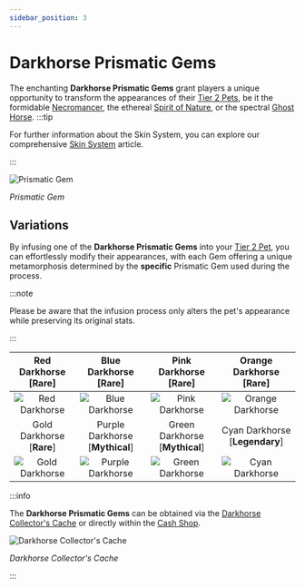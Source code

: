 ```yaml
---
sidebar_position: 3
---
```


# Darkhorse Prismatic Gems

The enchanting **Darkhorse Prismatic Gems** grant players a unique opportunity to transform the appearances of their [Tier 2 Pets](/category/pets), be it the formidable [Necromancer](/crafting/pets/Necromancer), the ethereal [Spirit of Nature](/crafting/pets/spirit-of-nature), or the spectral [Ghost Horse](/crafting/pets/ghost-horse).
:::tip

For further information about the Skin System, you can explore our comprehensive [Skin System](/skin-system) article.

:::

![Prismatic Gem](/img/items/jewels/prismatic-gem.png)

_Prismatic Gem_

## Variations

By infusing one of the **Darkhorse Prismatic Gems** into your [Tier 2 Pet](/category/pets), you can effortlessly modify their appearances, with each Gem offering a unique metamorphosis determined by the **specific** Prismatic Gem used during the process.

:::note

Please be aware that the infusion process only alters the pet's appearance while preserving its original stats.

:::

| Red Darkhorse [<span className="tier-rare">**Rare**</span>]  |      Blue Darkhorse [<span className="tier-rare">**Rare**</span>]      |     Pink Darkhorse [<span className="tier-rare">**Rare**</span>]      |     Orange Darkhorse [<span className="tier-rare">**Rare**</span>]     |
| :----------------------------------------------------------: | :--------------------------------------------------------------------: | :-------------------------------------------------------------------: | :--------------------------------------------------------------------: |
|     ![Red Darkhorse](/img/items/pets/red-dark-horse.jpg)     |         ![Blue Darkhorse](/img/items/pets/blue-dark-horse.jpg)         |        ![Pink Darkhorse](/img/items/pets/pink-dark-horse.jpg)         |       ![Orange Darkhorse](/img/items/pets/orange-dark-horse.jpg)       |
| Gold Darkhorse [<span className="tier-rare">**Rare**</span>] | Purple Darkhorse [<span className="tier-mythical">**Mythical**</span>] | Green Darkhorse [<span className="tier-mythical">**Mythical**</span>] | Cyan Darkhorse [<span className="tier-legendary">**Legendary**</span>] |
|    ![Gold Darkhorse](/img/items/pets/gold-dark-horse.jpg)    |       ![Purple Darkhorse](/img/items/pets/purple-dark-horse.jpg)       |       ![Green Darkhorse](/img/items/pets/green-dark-horse.jpg)        |         ![Cyan Darkhorse](/img/items/pets/cyan-dark-horse.jpg)         |

:::info

The **Darkhorse Prismatic Gems** can be obtained via the [Darkhorse Collector's Cache](/skin-system#cash-shop) or directly within the [Cash Shop](/client-features/cash-shop).

![Darkhorse Collector's Cache](/img/items/item-bags/darkhorse-cache.png)

_Darkhorse Collector's Cache_

:::
